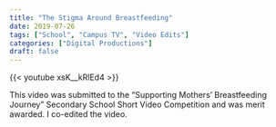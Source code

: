 ```yaml
---
title: "The Stigma Around Breastfeeding"
date: 2019-07-26
tags: ["School", "Campus TV", "Video Edits"]
categories: ["Digital Productions"]
draft: false
---
```


{{< youtube xsK__kRlEd4 >}}

This video was submitted to the “Supporting Mothers’ Breastfeeding Journey” Secondary School Short Video Competition  and was merit awarded. I co-edited the video.
